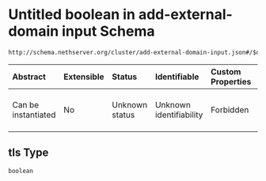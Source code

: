 # Untitled boolean in add-external-domain input Schema

```txt
http://schema.nethserver.org/cluster/add-external-domain-input.json#/$defs/additional-properties-of-ldap/properties/tls
```



| Abstract            | Extensible | Status         | Identifiable            | Custom Properties | Additional Properties | Access Restrictions | Defined In                                                                                       |
| :------------------ | :--------- | :------------- | :---------------------- | :---------------- | :-------------------- | :------------------ | :----------------------------------------------------------------------------------------------- |
| Can be instantiated | No         | Unknown status | Unknown identifiability | Forbidden         | Allowed               | none                | [add-external-domain-input.json*](cluster/add-external-domain-input.json "open original schema") |

## tls Type

`boolean`
